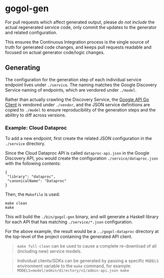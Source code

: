 # gogol-gen

For pull requests which affect generated output, please _do not include_ the
actual regenerated service code, only commit the updates to the generator and
related configuration.

This ensures the Continuous Integration process is the single source of truth
for generated code changes, and keeps pull requests readable and focused on
actual generator code/logic changes.

## Generating

The configuration for the generation step of each individual service endpoint lives
under `./service`. The naming matches the Google Discovery Service naming of endpoints,
which are vendored under `./model`.

Rather than actually crawling the Discovery Service, the [Google API Go Client](https://www.github.com/google/google-api-go-client)
is vendored under `./vendor`, and the JSON service definitions are copied to `./model`
to ensure reproducibility of the generation steps and the abilitry to diff across versions.

### Example: Cloud Dataproc

To add a new endpoint, first create the related JSON configuration in the `./service` directory.

Since the Cloud Dataproc API is called `dataproc-api.json` in the Google Discovery API,
you would create the configuration `./service/dataproc.json` with the following contents:

```
{
 "library": "dataproc",
 "canonicalName": "Dataproc"
}
```

Then, the `Makefile` is used:

```
make clean
make
```

This will build the `./bin/gogol-gen` binary, and will generate a Haskell library
for each API that has matching `./service/*.json` configuration.

For the above example, the result would be a `../gogol-dataproc` directory at the
top-level of the project containing the generated API client.

> `make full-clean` can be used to cause a complete re-download of all (including new)
service models.

> Individual clients/SDKs can be generated by passing a specific `MODELS` environment
variable to the `make` command, for example: `MODELS=model/admin/directory/v1/admin-api.json make`
